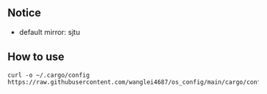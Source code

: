 ## Notice

- default mirror: sjtu 

## How to use

```shell
curl -o ~/.cargo/config https://raw.githubusercontent.com/wanglei4687/os_config/main/cargo/config
```
